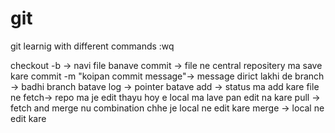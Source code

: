 # git
git learnig with different commands
:wq

checkout -b -> navi file banave 
commit -> file ne central repositery ma save kare
commit -m "koipan commit message"->  message dirict lakhi de
branch -> badhi branch batave
log -> pointer batave
add -> status ma add kare  file ne
fetch-> repo ma je edit thayu hoy e local ma lave pan edit na kare
pull -> fetch and merge nu combination chhe je local ne edit kare
merge -> local ne edit kare
